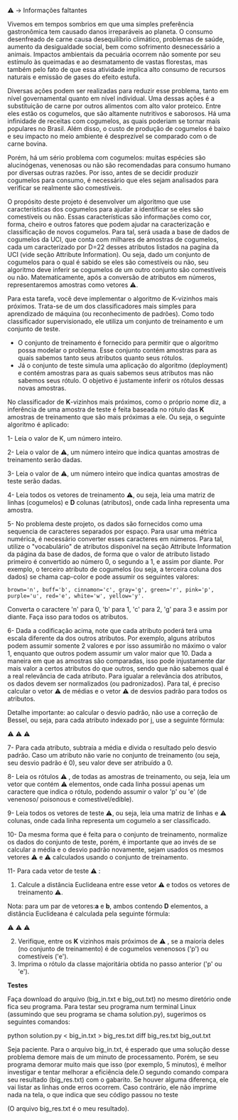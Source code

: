 :warning: -> Informações faltantes
 
 Vivemos em tempos sombrios em que uma simples preferência gastronômica tem causado danos irreparáveis ao planeta. O consumo desenfreado de carne causa desequilíbrio climático, problemas de saúde, aumento da desigualdade social, bem como sofrimento desnecessário a animais. Impactos ambientais da pecuária ocorrem não somente por seu estímulo às queimadas e ao desmatamento de vastas florestas, mas também pelo fato de que essa atividade implica alto consumo de recursos naturais e emissão de gases do efeito estufa.

Diversas ações podem ser realizadas para reduzir esse problema, tanto em nível governamental quanto em nível individual. Uma dessas ações é a substituição de carne por outros alimentos com alto valor proteico. Entre eles estão os cogumelos, que são altamente nutritivos e saborosos. Há uma infinidade de receitas com cogumelos, as quais poderiam se tornar mais populares no Brasil. Além disso, o custo de produção de cogumelos é baixo e seu impacto no meio ambiente é desprezível se comparado com o de carne bovina.

Porém, há um sério problema com cogumelos: muitas espécies são alucinógenas, venenosas ou não são recomendadas para consumo humano por diversas outras razões. Por isso, antes de se decidir produzir cogumelos para consumo, é necessário que eles sejam analisados para verificar se realmente são comestíveis.

O propósito deste projeto é desenvolver um algoritmo que use características dos cogumelos para ajudar a identificar se eles são comestíveis ou não. Essas características são informações como cor, forma, cheiro e outros fatores que podem ajudar na caracterização e classificação de novos cogumelos.  Para tal, será usada a base de dados de cogumelos da UCI, que conta com milhares de amostras de cogumelos, cada um caracterizado por D=22 desses atributos listados na pagina da UCI (vide seção Attribute Information). Ou seja, dado um conjunto de cogumelos para o qual é sabido se eles são comestíveis ou não, seu algoritmo deve inferir se cogumelos de um outro conjunto são comestíveis ou não. Matematicamente, após a conversão de atributos em números, representaremos amostras como vetores  :warning:.

Para esta tarefa, você deve implementar o algoritmo de K-vizinhos mais próximos. Trata-se de um dos classificadores mais simples para aprendizado de máquina (ou reconhecimento de padrões). Como todo classificador supervisionado, ele utiliza um conjunto de treinamento e um conjunto de teste.

  - O conjunto de treinamento é fornecido para permitir que o algoritmo possa modelar o problema. Esse conjunto contém amostras para as quais sabemos tanto seus atributos quanto seus rótulos.
  - Já o conjunto de teste simula uma aplicação do algoritmo (deployment) e contém amostras para as quais sabemos seus atributos mas não sabemos seus rótulo. O objetivo é justamente inferir os rótulos dessas novas amostras.

No classificador de **K**-vizinhos mais próximos, como o próprio nome diz, a inferência de uma amostra de teste é feita baseada no rótulo das **K** amostras de treinamento que são mais próximas a ele. Ou seja, o seguinte algoritmo é aplicado:

   1- Leia o valor de K, um número inteiro.
   
   2- Leia o valor de :warning:, um número inteiro que indica quantas amostras de treinamento serão dadas.
   
   3- Leia o valor de :warning:, um número inteiro que indica quantas amostras de teste serão dadas.
   
   4- Leia todos os vetores de treinamento :warning:, ou seja, leia uma matriz de   linhas (cogumelos) e **D** colunas (atributos), onde cada linha representa uma amostra.
   
   5- No problema deste projeto, os dados são fornecidos como uma sequencia de caracteres separados por espaço. Para usar uma métrica numérica, é necessário converter esses caracteres em números. Para tal, utilize o "vocabulário" de atributos disponível na seção Attribute Information da página da base de dados, de forma que o valor de atributo listado primeiro é convertido ao número 0, o segundo a 1, e assim por diante. Por exemplo, o terceiro atributo de cogumelos (ou seja, a terceira coluna dos dados) se chama cap-color e pode assumir os seguintes valores:

    brown='n', buff='b', cinnamon='c', gray='g', green='r', pink='p', purple='u', red='e', white='w', yellow='y'.

Converta o caractere 'n' para 0, 'b' para 1, 'c' para 2, 'g' para 3 e assim por diante. Faça isso para todos os atributos.

   6- Dada a codificação acima, note que cada atributo poderá terá uma escala diferente da dos outros atributos. Por exemplo, alguns atributos podem assumir somente 2 valores e por isso assumirão no máximo o valor 1, enquanto que outros podem assumir um valor maior que 10. Dada a maneira em que as amostras são comparadas, isso pode injustamente dar mais valor a certos atributos do que outros, sendo que não sabemos qual é a real relevância de cada atributo. Para igualar a relevância dos atributos, os dados devem ser normalizados (ou padronizados). Para tal, é preciso calcular o vetor :warning: de médias e o vetor :warning: de desvios padrão para todos os atributos. 
   
Detalhe importante: ao calcular o desvio padrão, não use a correção de Bessel, ou seja, para cada atributo indexado por j, use a seguinte fórmula:   

:warning: :warning: :warning:

   7- Para cada atributo, subtraia a média e divida o resultado pelo desvio padrão. Caso um atributo não varie no conjunto de treinamento (ou seja, seu desvio padrão é 0), seu valor deve ser atribuído a 0.
   
   8- Leia os rótulos :warning: , de todas as amostras de treinamento, ou seja, leia um vetor que contém :warning: elementos, onde cada linha possui apenas um caractere que indica o rótulo, podendo assumir o valor 'p' ou 'e' (de venenoso/ poisonous e comestível/edible).
   
   9- Leia todos os vetores de teste :warning:, ou seja, leia uma matriz de     linhas e :warning: colunas, onde cada linha representa um cogumelo a ser classificado.
   
   10- Da mesma forma que é feita para o conjunto de treinamento, normalize os dados do conjunto de teste, porém, é importante que ao invés de se calcular a média e o desvio padrão novamente, sejam usados os mesmos vetores :warning: e :warning: calculados usando o conjunto de treinamento.
   
   11- Para cada vetor de teste :warning: :
   
   1. Calcule a distância Euclideana entre esse vetor :warning: e todos os vetores de treinamento :warning:.
        
Nota: para um par de vetores:**a** e **b**, ambos contendo **D** elementos, a distância Euclideana é calculada pela seguinte fórmula:

:warning: :warning: :warning:

   2. Verifique, entre os **K** vizinhos mais próximos de :warning: , se a maioria deles (no conjunto de treinamento) é de cogumelos venenosos ('p') ou comestíveis ('e').
   3. Imprima o rótulo da classe majoritária obtida no passo anterior ('p' ou 'e'). 
   
**Testes**

Faça download do arquivo (big_in.txt e big_out.txt) no mesmo diretório onde fica seu programa. Para testar seu programa num terminal Linux (assumindo que seu programa se chama solution.py), sugerimos os seguintes comandos:

  python solution.py < big_in.txt > big_res.txt
  diff big_res.txt big_out.txt

Seja paciente. Para o arquivo big_in.txt, é esperado que uma solução desse problema demore mais de um minuto de processamento. Porém, se seu programa demorar muito mais que isso (por exemplo, 5 minutos), é melhor investigar e tentar melhorar a eficiência dele.O segundo comando compara seu resultado (big_res.txt) com o gabarito. Se houver alguma diferença, ele vai listar as linhas onde erros ocorrem. Caso contrário, ele não imprime nada na tela, o que indica que seu código passou no teste

(O arquivo big_res.txt é o meu resultado).

